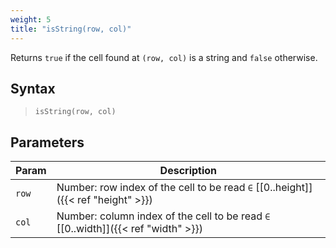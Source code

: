 ```yaml
---
weight: 5
title: "isString(row, col)"
---
```


Returns `true` if the cell found at `(row, col)` is a string and `false` otherwise.

## Syntax

> `isString(row, col)`

## Parameters

| Param | Description                                                                       |
|-------|-----------------------------------------------------------------------------------|
| `row` | Number: row index of the cell to be read `∈` [[0..height]]({{< ref "height" >}})  |
| `col` | Number: column index of the cell to be read `∈` [[0..width]]({{< ref "width" >}}) |